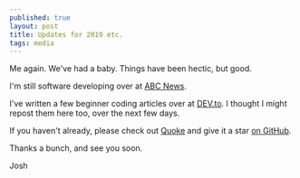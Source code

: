 ```yaml
---
published: true
layout: post
title: Updates for 2019 etc.
tags: media
---
```

Me again. We've had a baby. Things have been hectic, but good.

I'm still software developing over at [ABC News](https://news.abc.net.au/).

I've written a few beginner coding articles over at [DEV.to](https://dev.to/phocks/). I thought I might repost them here too, over the next few days.

If you haven't already, please check out [Quoke](https://quoke.co) and give it a star [on GitHub](https://github.com/quoke/quoke.github.io).

Thanks a bunch, and see you soon.

Josh